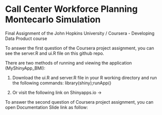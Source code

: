 Call Center Workforce Planning 
Montecarlo Simulation
===========================================
Final Assignment of the John Hopkins University / Coursera - Developing Data Product course

To answer the first question of the Coursera project assignment, you can see the server.R and ui.R file on this github repo.

There are two methods of running and viewing the application (MyShinyApp_BMI):

1. Download the ui.R and server.R file in your R working directory and run the following commands:
      library(shiny);runApp()

2. Or visit the following link on Shinyapps.io -> 

To answer the second question of Coursera project assignment, you can open Documentation Slide link as follow:
